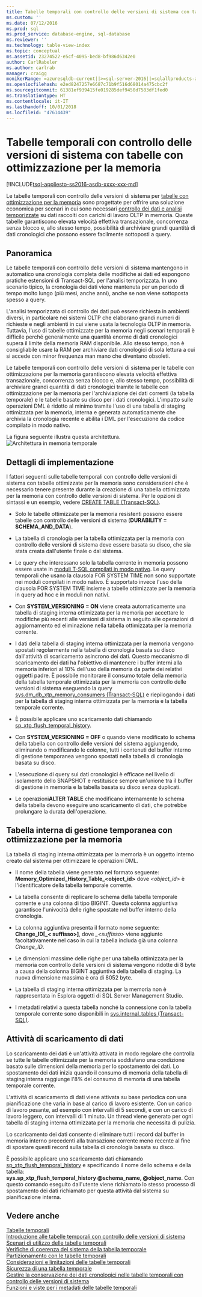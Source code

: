 ```yaml
---
title: Tabelle temporali con controllo delle versioni di sistema con tabelle con ottimizzazione per la memoria | Microsoft Docs
ms.custom: ''
ms.date: 07/12/2016
ms.prod: sql
ms.prod_service: database-engine, sql-database
ms.reviewer: ''
ms.technology: table-view-index
ms.topic: conceptual
ms.assetid: 23274522-e5cf-4095-bed8-bf986d6342e0
author: CarlRabeler
ms.author: carlrab
manager: craigg
monikerRange: =azuresqldb-current||>=sql-server-2016||=sqlallproducts-allversions||>=sql-server-linux-2017||=azuresqldb-mi-current
ms.openlocfilehash: e2ed8247257e6687c71b9f516d68014a475cbc2f
ms.sourcegitcommit: 61381ef939415fe019285def9450d7583df1fed0
ms.translationtype: HT
ms.contentlocale: it-IT
ms.lasthandoff: 10/01/2018
ms.locfileid: "47614439"
---
```

# <a name="system-versioned-temporal-tables-with-memory-optimized-tables"></a>Tabelle temporali con controllo delle versioni di sistema con tabelle con ottimizzazione per la memoria
[!INCLUDE[tsql-appliesto-ss2016-asdb-xxxx-xxx-md](../../includes/tsql-appliesto-ss2016-asdb-xxxx-xxx-md.md)]

  Le tabelle temporali con controllo delle versioni di sistema per [tabelle con ottimizzazione per la memoria](../../relational-databases/in-memory-oltp/memory-optimized-tables.md) sono progettate per offrire una soluzione economica per scenari in cui sono necessari [controllo dei dati e analisi temporizzate](http://msdn.microsoft.com/library/mt631669.aspx) su dati raccolti con carichi di lavoro OLTP in memoria. Queste tabelle garantiscono elevata velocità effettiva transazionale, concorrenza senza blocco e, allo stesso tempo, possibilità di archiviare grandi quantità di dati cronologici che possono essere facilmente sottoposti a query.  
  
## <a name="overview"></a>Panoramica  
 Le tabelle temporali con controllo delle versioni di sistema mantengono in automatico una cronologia completa delle modifiche ai dati ed espongono pratiche estensioni di Transact-SQL per l'analisi temporizzata. In uno scenario tipico, la cronologia dei dati viene mantenuta per un periodo di tempo molto lungo (più mesi, anche anni), anche se non viene sottoposta spesso a query.  
  
 L'analisi temporizzata di controllo dei dati può essere richiesta in ambienti diversi, in particolare nei sistemi OLTP che elaborano grandi numeri di richieste e negli ambienti in cui viene usata la tecnologia OLTP in memoria. Tuttavia, l'uso di tabelle ottimizzate per la memoria negli scenari temporali è difficile perché generalmente una quantità enorme di dati cronologici supera il limite della memoria RAM disponibile. Allo stesso tempo, non è consigliabile usare la RAM per archiviare dati cronologici di sola lettura a cui si accede con minor frequenza man mano che diventano obsoleti.  
  
 Le tabelle temporali con controllo delle versioni di sistema per le tabelle con ottimizzazione per la memoria garantiscono elevata velocità effettiva transazionale, concorrenza senza blocco e, allo stesso tempo, possibilità di archiviare grandi quantità di dati cronologici tramite le tabelle con ottimizzazione per la memoria per l'archiviazione dei dati correnti (la tabella temporale) e le tabelle basate su disco per i dati cronologici. L'impatto sulle operazioni DML è ridotto al minimo tramite l'uso di una tabella di staging ottimizzata per la memoria, interna e generata automaticamente che archivia la cronologia recente e abilita i DML per l'esecuzione da codice compilato in modo nativo.  
  
 La figura seguente illustra questa architettura.![Architettura in memoria temporale](../../relational-databases/tables/media/temporal-in-memory-architecture.png "Architettura in memoria temporale")  
  
## <a name="implementation-details"></a>Dettagli di implementazione  
 I fattori seguenti sulle tabelle temporali con controllo delle versioni di sistema con tabelle ottimizzate per la memoria sono considerazioni che è necessario tenere presente durante la creazione di una tabella ottimizzata per la memoria con controllo delle versioni di sistema. Per le opzioni di sintassi e un esempio, vedere [CREATE TABLE &#40;Transact-SQL&#41;](../../t-sql/statements/create-table-transact-sql.md).  
  
-   Solo le tabelle ottimizzate per la memoria resistenti possono essere tabelle con controllo delle versioni di sistema (**DURABILITY = SCHEMA_AND_DATA**).  
  
-   La tabella di cronologia per la tabella ottimizzata per la memoria con controllo delle versioni di sistema deve essere basata su disco, che sia stata creata dall'utente finale o dal sistema.  
  
-   Le query che interessano solo la tabella corrente in memoria possono essere usate in [moduli T-SQL compilati in modo nativo](https://msdn.microsoft.com/library/dn133184.aspx). Le query temporali che usano la clausola FOR SYSTEM TIME non sono supportate nei moduli compilati in modo nativo. È supportato invece l'uso della clausola FOR SYSTEM TIME insieme a tabelle ottimizzate per la memoria in query ad hoc e in moduli non nativi.  
  
-   Con **SYSTEM_VERSIONING = ON** viene creata automaticamente una tabella di staging interna ottimizzata per la memoria per accettare le modifiche più recenti alle versioni di sistema in seguito alle operazioni di aggiornamento ed eliminazione nella tabella ottimizzata per la memoria corrente.  
  
-   I dati della tabella di staging interna ottimizzata per la memoria vengono spostati regolarmente nella tabella di cronologia basata su disco dall'attività di scaricamento asincrono dei dati. Questo meccanismo di scaricamento dei dati ha l'obiettivo di mantenere i buffer interni alla memoria inferiori al 10% dell'uso della memoria da parte dei relativi oggetti padre. È possibile monitorare il consumo totale della memoria della tabella temporale ottimizzata per la memoria con controllo delle versioni di sistema eseguendo la query [sys.dm_db_xtp_memory_consumers &#40;Transact-SQL&#41;](../../relational-databases/system-dynamic-management-views/sys-dm-db-xtp-memory-consumers-transact-sql.md) e riepilogando i dati per la tabella di staging interna ottimizzata per la memoria e la tabella temporale corrente.  
  
-   È possibile applicare uno scaricamento dati chiamando [sp_xtp_flush_temporal_history](../../relational-databases/system-stored-procedures/temporal-table-sp-xtp-flush-temporal-history.md).  
  
-   Con **SYSTEM_VERSIONING = OFF** o quando viene modificato lo schema della tabella con controllo delle versioni del sistema aggiungendo, eliminando o modificando le colonne, tutti i contenuti del buffer interno di gestione temporanea vengono spostati nella tabella di cronologia basata su disco.  
  
-   L'esecuzione di query sui dati cronologici è efficace nel livello di isolamento dello SNAPSHOT e restituisce sempre un'unione tra il buffer di gestione in memoria e la tabella basata su disco senza duplicati.   
  
-   Le operazioni**ALTER TABLE** che modificano internamente lo schema della tabella devono eseguire uno scaricamento di dati, che potrebbe prolungare la durata dell'operazione.  
  
## <a name="the-internal-memory-optimized-staging-table"></a>Tabella interna di gestione temporanea con ottimizzazione per la memoria  
 La tabella di staging interna ottimizzata per la memoria è un oggetto interno creato dal sistema per ottimizzare le operazioni DML.  
  
-   Il nome della tabella viene generato nel formato seguente: **Memory_Optimized_History_Table_<object_id>** dove *<object_id>* è l'identificatore della tabella temporale corrente.  
  
-   La tabella consente di replicare lo schema della tabella temporale corrente e una colonna di tipo BIGINT. Questa colonna aggiuntiva garantisce l'univocità delle righe spostate nel buffer interno della cronologia.  
  
-   La colonna aggiuntiva presenta il formato nome seguente: **Change_ID[_< suffisso>]**, dove *_\<suffisso>* viene aggiunto facoltativamente nel caso in cui la tabella includa già una colonna *Change_ID*.  
  
-   Le dimensioni massime delle righe per una tabella ottimizzata per la memoria con controllo delle versioni di sistema vengono ridotte di 8 byte a causa della colonna BIGINT aggiuntiva della tabella di staging. La nuova dimensione massima è ora di 8052 byte.  
  
-   La tabella di staging interna ottimizzata per la memoria non è rappresentata in Esplora oggetti di SQL Server Management Studio.  
  
-   I metadati relativi a questa tabella nonché la connessione con la tabella temporale corrente sono disponibili in [sys.internal_tables &#40;Transact-SQL&#41;](../../relational-databases/system-catalog-views/sys-internal-tables-transact-sql.md).  
  
## <a name="the-data-flush-task"></a>Attività di scaricamento di dati  
 Lo scaricamento dei dati è un'attività attivata in modo regolare che controlla se tutte le tabelle ottimizzate per la memoria soddisfano una condizione basato sulle dimensioni della memoria per lo spostamento dei dati. Lo spostamento dei dati inizia quando il consumo di memoria della tabella di staging interna raggiunge l'8% del consumo di memoria di una tabella temporale corrente.  
  
 L'attività di scaricamento di dati viene attivata su base periodica con una pianificazione che varia in base al carico di lavoro esistente. Con un carico di lavoro pesante, ad esempio con intervalli di 5 secondi, e con un carico di lavoro leggero, con intervalli di 1 minuto. Un thread viene generato per ogni tabella di staging interna ottimizzata per la memoria che necessita di pulizia.  
  
 Lo scaricamento dei dati consente di eliminare tutti i record dal buffer in memoria interno precedenti alla transazione corrente meno recente al fine di spostare questi record sulla tabella di cronologia basata su disco.  
  
 È possibile applicare uno scaricamento dati chiamando [sp_xtp_flush_temporal_history](../../relational-databases/system-stored-procedures/temporal-table-sp-xtp-flush-temporal-history.md) e specificando il nome dello schema e della tabella:   
**sys.sp_xtp_flush_temporal_history  @schema_name, @object_name**. Con questo comando eseguito dall'utente viene richiamato lo stesso processo di spostamento dei dati richiamato per questa attività dal sistema su pianificazione interna.  
  
## <a name="see-also"></a>Vedere anche  
 [Tabelle temporali](../../relational-databases/tables/temporal-tables.md)   
 [Introduzione alle tabelle temporali con controllo delle versioni di sistema](../../relational-databases/tables/getting-started-with-system-versioned-temporal-tables.md)   
 [Scenari di utilizzo delle tabelle temporali](../../relational-databases/tables/temporal-table-usage-scenarios.md)   
 [Verifiche di coerenza del sistema della tabella temporale](../../relational-databases/tables/temporal-table-system-consistency-checks.md)   
 [Partizionamento con le tabelle temporali](../../relational-databases/tables/partitioning-with-temporal-tables.md)   
 [Considerazioni e limitazioni delle tabelle temporali](../../relational-databases/tables/temporal-table-considerations-and-limitations.md)   
 [Sicurezza di una tabella temporale](../../relational-databases/tables/temporal-table-security.md)   
 [Gestire la conservazione dei dati cronologici nelle tabelle temporali con controllo delle versioni di sistema](../../relational-databases/tables/manage-retention-of-historical-data-in-system-versioned-temporal-tables.md)   
 [Funzioni e viste per i metadati delle tabelle temporali](../../relational-databases/tables/temporal-table-metadata-views-and-functions.md)  
  
  
